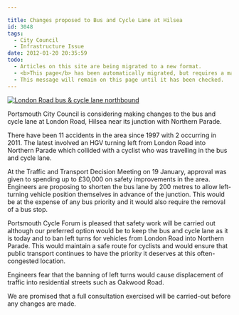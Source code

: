 ```yaml
---

title: Changes proposed to Bus and Cycle Lane at Hilsea
id: 3048
tags:
  - City Council
  - Infrastructure Issue
date: 2012-01-20 20:35:59
todo:
  - Articles on this site are being migrated to a new format.
  - <b>This page</b> has been automatically migrated, but requires a manual check-&amp;-tune to ensure the format and links all work as expected.
  - This message will remain on this page until it has been checked.
---
```


[![London Road bus &amp; cycle lane northbound](http://www.pompeybug.co.uk/wp-content/uploads/2012/01/London-Road-bus-cycle-lane-northbound-9may11-2-400x300-300x225.jpg "London Road bus &amp; cycle lane northbound 9May11 (2) (400x300)")](http://www.pompeybug.co.uk/wp-content/uploads/2012/01/London-Road-bus-cycle-lane-northbound-9may11-2-400x300.jpg)

Portsmouth City Council is considering making changes to the bus and cycle lane at London Road, Hilsea near its junction with Northern Parade.

There have been 11 accidents in the area since 1997 with 2 occurring in 2011\. The latest involved an HGV turning left from London Road into Northern Parade which collided with a cyclist who was travelling in the bus and cycle lane.

At the Traffic and Transport Decision Meeting on 19 January, approval was given to spending up to £30,000 on safety improvements in the area. Engineers are proposing to shorten the bus lane by 200 metres to allow left-turning vehicle position themselves in advance of the junction. This would be at the expense of any bus priority and it would also require the removal of a bus stop.

Portsmouth Cycle Forum is pleased that safety work will be carried out although our preferred option would be to keep the bus and cycle lane as it is today and to ban left turns for vehicles from London Road into Northern Parade. This would maintain a safe route for cyclists and would ensure that public transport continues to have the priority it deserves at this often-congested location.

Engineers fear that the banning of left turns would cause displacement of traffic into residential streets such as Oakwood Road.

We are promised that a full consultation exercised will be carried-out before any changes are made.

&nbsp;